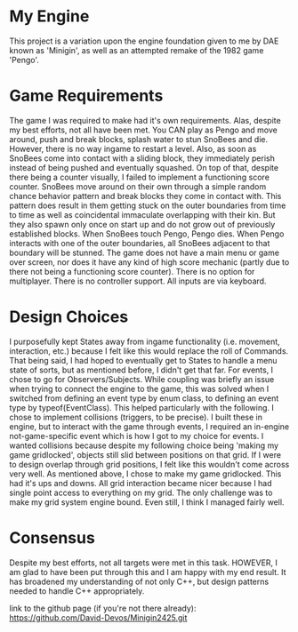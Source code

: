 # My Engine
This project is a variation upon the engine foundation given to me by DAE known as 'Minigin', as well as an attempted remake of the 1982 game 'Pengo'.


# Game Requirements
The game I was required to make had it's own requirements. Alas, despite my best efforts, not all have been met.
You CAN play as Pengo and move around, push and break blocks, splash water to stun SnoBees and die. However, there is no way ingame to restart a level.
Also, as soon as SnoBees come into contact with a sliding block, they immediately perish instead of being pushed and eventually squashed.
On top of that, despite there being a counter visually, I failed to implement a functioning score counter.
SnoBees move around on their own through a simple random chance behavior pattern and break blocks they come in contact with.
This pattern does result in them getting stuck on the outer boundaries from time to time as well as coincidental immaculate overlapping with their kin.
But they also spawn only once on start up and do not grow out of previously established blocks.
When SnoBees touch Pengo, Pengo dies.
When Pengo interacts with one of the outer boundaries, all SnoBees adjacent to that boundary will be stunned.
The game does not have a main menu or game over screen, nor does it have any kind of high score mechanic (partly due to there not being a functioning score counter).
There is no option for multiplayer. There is no controller support. All inputs are via keyboard.

# Design Choices
I purposefully kept States away from ingame functionality (i.e. movement, interaction, etc.) because I felt like this would replace the roll of Commands.
That being said, I had hoped to eventually get to States to handle a menu state of sorts, but as mentioned before, I didn't get that far.
For events, I chose to go for Observers/Subjects. While coupling was briefly an issue when trying to connect the engine to the game, this was solved when I
switched from defining an event type by enum class, to defining an event type by typeof(EventClass). This helped particularly with the following.
I chose to implement collisions (triggers, to be precise). I built these in engine, but to interact with the game through events, I required an in-engine not-game-specific event which is how I got to my choice for events. I wanted collisions because despite my following choice being 'making my game gridlocked', objects still slid between positions on that grid. If I were to design overlap through grid positions, I felt like this wouldn't come across very well.
As mentioned above, I chose to make my game gridlocked. This had it's ups and downs. All grid interaction became nicer because I had single point access to everything on my grid. The only challenge was to make my grid system engine bound. Even still, I think I managed fairly well.

# Consensus
Despite my best efforts, not all targets were met in this task. HOWEVER, I am glad to have been put through this and I am happy with my end result. It has broadened my understanding of not only C++, but design patterns needed to handle C++ appropriately.



link to the github page (if you're not there already): https://github.com/David-Devos/Minigin2425.git
